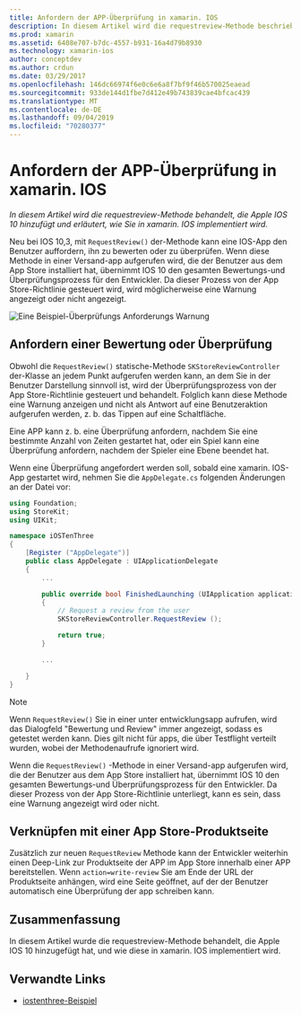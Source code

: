 ```yaml
---
title: Anfordern der APP-Überprüfung in xamarin. IOS
description: In diesem Artikel wird die requestreview-Methode beschrieben, die von Apple zu IOS 10 hinzugefügt wurde, und es wird erläutert, wie Sie in xamarin. IOS implementiert wird.
ms.prod: xamarin
ms.assetid: 6408e707-b7dc-4557-b931-16a4d79b8930
ms.technology: xamarin-ios
author: conceptdev
ms.author: crdun
ms.date: 03/29/2017
ms.openlocfilehash: 146dc66974f6e0c6e6a8f7bf9f46b570025eaead
ms.sourcegitcommit: 933de144d1fbe7d412e49b743839cae4bfcac439
ms.translationtype: MT
ms.contentlocale: de-DE
ms.lasthandoff: 09/04/2019
ms.locfileid: "70280377"
---
```

# <a name="request-app-review-in-xamarinios"></a>Anfordern der APP-Überprüfung in xamarin. IOS

_In diesem Artikel wird die requestreview-Methode behandelt, die Apple IOS 10 hinzufügt und erläutert, wie Sie in xamarin. IOS implementiert wird._

Neu bei IOS 10,3, mit `RequestReview()` der-Methode kann eine IOS-App den Benutzer auffordern, ihn zu bewerten oder zu überprüfen. Wenn diese Methode in einer Versand-app aufgerufen wird, die der Benutzer aus dem App Store installiert hat, übernimmt IOS 10 den gesamten Bewertungs-und Überprüfungsprozess für den Entwickler. Da dieser Prozess von der App Store-Richtlinie gesteuert wird, wird möglicherweise eine Warnung angezeigt oder nicht angezeigt.

![](request-app-review-images/review01.png "Eine Beispiel-Überprüfungs Anforderungs Warnung")

## <a name="requesting-a-rating-or-review"></a>Anfordern einer Bewertung oder Überprüfung

Obwohl die `RequestReview()` statische-Methode `SKStoreReviewController` der-Klasse an jedem Punkt aufgerufen werden kann, an dem Sie in der Benutzer Darstellung sinnvoll ist, wird der Überprüfungsprozess von der App Store-Richtlinie gesteuert und behandelt. Folglich kann diese Methode eine Warnung anzeigen und nicht als Antwort auf eine Benutzeraktion aufgerufen werden, z. b. das Tippen auf eine Schaltfläche.

Eine APP kann z. b. eine Überprüfung anfordern, nachdem Sie eine bestimmte Anzahl von Zeiten gestartet hat, oder ein Spiel kann eine Überprüfung anfordern, nachdem der Spieler eine Ebene beendet hat.

Wenn eine Überprüfung angefordert werden soll, sobald eine xamarin. IOS-App gestartet wird, nehmen Sie die `AppDelegate.cs` folgenden Änderungen an der Datei vor:

```csharp
using Foundation;
using StoreKit;
using UIKit;

namespace iOSTenThree
{
    [Register ("AppDelegate")]
    public class AppDelegate : UIApplicationDelegate
    {
        ...

        public override bool FinishedLaunching (UIApplication application, NSDictionary launchOptions)
        {
            // Request a review from the user
            SKStoreReviewController.RequestReview ();

            return true;
        }

        ...

    }
}
```

> [!NOTE]
> Wenn `RequestReview()` Sie in einer unter entwicklungsapp aufrufen, wird das Dialogfeld "Bewertung und Review" immer angezeigt, sodass es getestet werden kann. Dies gilt nicht für apps, die über Testflight verteilt wurden, wobei der Methodenaufrufe ignoriert wird.

Wenn die `RequestReview()` -Methode in einer Versand-app aufgerufen wird, die der Benutzer aus dem App Store installiert hat, übernimmt IOS 10 den gesamten Bewertungs-und Überprüfungsprozess für den Entwickler. Da dieser Prozess von der App Store-Richtlinie unterliegt, kann es sein, dass eine Warnung angezeigt wird oder nicht.

## <a name="linking-to-an-app-store-product-page"></a>Verknüpfen mit einer App Store-Produktseite 

Zusätzlich zur neuen `RequestReview` Methode kann der Entwickler weiterhin einen Deep-Link zur Produktseite der APP im App Store innerhalb einer APP bereitstellen. Wenn `action=write-review` Sie am Ende der URL der Produktseite anhängen, wird eine Seite geöffnet, auf der der Benutzer automatisch eine Überprüfung der app schreiben kann. 

## <a name="summary"></a>Zusammenfassung

In diesem Artikel wurde die requestreview-Methode behandelt, die Apple IOS 10 hinzugefügt hat, und wie diese in xamarin. IOS implementiert wird.



## <a name="related-links"></a>Verwandte Links

- [iostenthree-Beispiel](https://docs.microsoft.com/samples/xamarin/ios-samples/ios10-iostenthree/)
